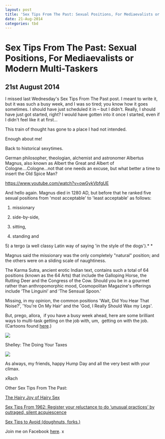 ```yaml
---
layout: post
title: 'Sex Tips From The Past: Sexual Positions, For Mediaevalists or Modern Multi-Taskers'
date: 21-Aug-2014
categories: tbd
---
```


# Sex Tips From The Past: Sexual Positions, For Mediaevalists or Modern Multi-Taskers

## 21st August 2014

I missed last Wednesday's Sex Tips From The Past post. I meant to write it,   but it was such a busy week, and I was so tired; you know how it goes sometimes. I should have just scheduled it in – but I didn't. Really, I should have just got started, right? I would have gotten into it once I started, even if I didn't feel like it at first...

This train of thought has gone to a place I had not intended.

Enough about me!

Back to historical sexytimes.

German philosopher, theologian, alchemist and astronomer Albertus Magnus, also known as Albert the Great and Albert of Cologne....Cologne...not that one needs an excuse, but what better a time to insert the Old Spice Man?

https://www.youtube.com/watch?v=owGykVbfgUE

And hello again. Magnus died in 1280 AD, but before that he ranked five sexual positions from 'most acceptable' to 'least acceptable' as follows:

1) missionary

2) side-by-side,

3) sitting,

4) standing and

5) a tergo (a well classy Latin way of saying 'in the style of the dogs').* *

Magnus said the missionary was the only completely "natural" position; and the others were on a sliding scale of naughtiness.

The Karma Sutra, ancient erotic Indian text, contains such a total of 64 positions (known as the 64 Arts) that include the Galloping Horse, the Rutting Deer and the Congress of the Cow. Should you be in a gourmet rather than anthropomorphic mood, Cosmopolitan Magazine's offerings include ‘The Linguini’ and ‘The Sensual Spoon.’

Missing, in my opinion, the common positions 'Wait, Did You Hear That Noise?', 'You're On My Hair' and the 'God, I Really Should Wax my Legs'.

But, prego, allora,  if you have a busy week ahead, here are some brilliant ways to multi-task getting on the job with, um,  getting on with the job. (Cartoons found <a href="http://www.break.com/article/funny-kama-sutra-cartoon-positions-2611554">here</a>.)

<p The Yardwork Position</p>

<p <img src="http://media1.break.com/dnet/media/555/611/2611555/a4ac5f12-03c7-4f53-8bf0-cff3c8db67d1.jpg" /></p>

<p The Good Food Mood</p>

<img class="photo-horiz" src="http://media1.break.com/dnet/media/557/611/2611557/0b8d4f70-ce41-4f59-8961-e7bdb4f58ee6.jpg" />

 

<p And finally, one I'd like to send out to my dear friend <a href="http://shellity.blogspot.com.au/">Shelley</a>: The Doing Your Taxes</p>

<img class="photo-horiz" src="http://media1.break.com/dnet/media/562/611/2611562/bb82e9d4-e495-468b-aba1-206091f71e93.jpg" />

As always, my friends, happy Hump Day and all the very best with your climax.

xRach

Other Sex Tips From The Past:

<a href="http://mogantosh.com/sex-tips-from-history-the-hairy-joy-of-hairy-sex-1972/">The Hairy Joy of Hairy Sex</a>

<a href="http://mogantosh.com/sex-tips-from-history-1962/">Sex Tips From 1962: Register your reluctance to do ‘unusual practices’ by outraged, silent acquiescence</a>

<a href="http://mogantosh.com/its-saturday-night-folks-sex-tips-to-avoid/">Sex Tips to Avoid (doughnuts, forks.)</a>

Join me on Facebook <a href="https://www.facebook.com/mogantosh">here</a>. x
